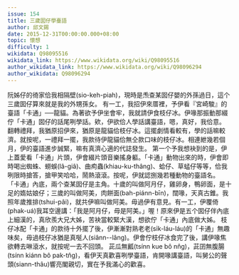 ```yaml
---
issue: 154
title: 三歲囡仔學臺語
author: 邱文錫
date: 2015-12-31T00:00:00.000+08:00
topic: 懷想
difficulty: 1
wikidata: Q98095516
wikidata_link: https://www.wikidata.org/wiki/Q98095516
author_wikidata_link: https://www.wikidata.org/wiki/Q98096294
author_wikidata: Q98096294
---
```

阮姊仔的徛家佮我相隔壁(sio-keh-piah)，現時是𤆬查某囡仔嬰的外孫過日，這个三歲囡仔算來就是我的外甥孫女。
有一工，我招伊來厝裡，予伊看『宮崎駿』的臺語「卡通」──龍貓。為著欲予伊坐會牢，我就請伊食枝仔冰。伊喙那振動那綴佇「卡通」囡仔的話尾咧學話。欸，伊欲佮人學話講臺語，嗯，真好，我佮意。
翻轉禮拜，我猶原招伊來，猶原是龍貓佮枝仔冰。這擺劇情看較有，學的話嘛較濟。就按呢，一禮拜一擺，我款待伊龍貓佮無仝款口味的枝仔冰。相連紲幾若個月，伊的臺語進步誠緊，嘛有真濟心適的代誌發生。
第一个予我想袂到的是，伊上蓋愛看「卡通」片頭，伊會綴片頭音樂搖身軀。「卡通」動物出來的時，伊會即時喝出蜘蛛、蟧蜈(lâ-giâ)、曲痀蟲(khiau-ku-thâng)、蛤仔、草蜢仔等等，佮我咧限時搶答，搶甲笑哈哈，鬧熱滾滾。按呢，伊就認捌幾若種動物的臺語名。
「卡通」內底，兩个查某囡仔是主角。十歲的叫做阿月仔，雞卵身，鴨卵面，是十足的媠姑娘仔；三歲的叫做阿美，肉餅面(bah-piánn-bīn)，闊喙，天真古錐。我照年歲推排(tshui-pâi)，就共伊嘛叫做阿美。毋過伊有意見。有一工，伊覆倚(phak-uá)我耳空邊講：「我是阿月仔，毋是阿美。」喔！原來伊是五个囡仔伴內底上細漢的，真欣羨大兄大姊，苦袂當較緊大漢，想欲佇「卡通」內底做大姊。
枝仔冰配「卡通」的款待十外擺了後，伊漸漸對熟老老(si̍k-láu-láu)的「卡通」無趣味矣，毋過枝仔冰猶是真唌人(siânn--lâng)。伊會佇枝仔冰食完了後，講伊喙焦欲轉去啉滾水，就按呢一去不回頭。
茈瓜無瓤(tsínn kue bô nn̂g)，茈囝無腹腸(tsínn kiánn bô pak-tn̂g)，看伊天真歡喜咧學臺語，肯開喙講臺語，叫舅公的聲頭(siann-thâu)響亮閣親切，實在予我滿心的歡喜。